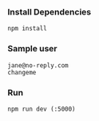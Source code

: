 ### Install Dependencies

```
npm install
```

### Sample user

```
jane@no-reply.com
changeme
```

### Run

```
npm run dev (:5000)
```
